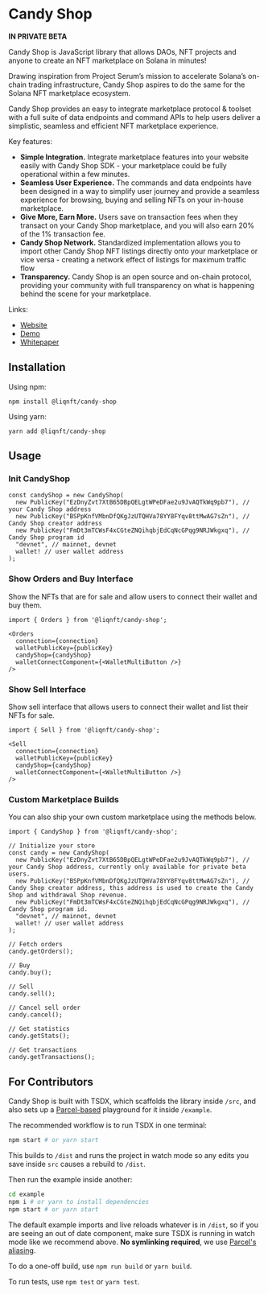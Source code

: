 # Candy Shop

**IN PRIVATE BETA**

Candy Shop is JavaScript library that allows DAOs, NFT projects and anyone to create an NFT marketplace on Solana in minutes!

Drawing inspiration from Project Serum’s mission to accelerate Solana’s on-chain trading infrastructure, Candy Shop aspires to do the same for the Solana NFT marketplace ecosystem.

Candy Shop provides an easy to integrate marketplace protocol & toolset with a full suite of data endpoints and command APIs to help  users deliver a simplistic, seamless and efficient NFT marketplace experience. 

Key features:
* **Simple Integration.** Integrate marketplace features into your website easily with Candy Shop SDK - your marketplace could be fully operational within a few minutes. 
* **Seamless User Experience.** The commands and data endpoints have been designed in a way to simplify user journey and provide a seamless experience for browsing, buying and selling NFTs on your in-house marketplace.
* **Give More, Earn More.** Users save on transaction fees when they transact on your Candy Shop marketplace, and you will also earn 20% of the 1% transaction fee. 
* **Candy Shop Network.** Standardized implementation allows you to import other Candy Shop NFT listings directly onto your marketplace or vice versa - creating a network effect of listings for maximum traffic flow
* **Transparency.** Candy Shop is an open source and on-chain protocol, providing your community with full transparency on what is happening behind the scene for your marketplace. 

Links:
* [Website](https://liqnft.github.io/solana-candy-shop/)
* [Demo](https://liqnft.github.io/candy-shop/)
* [Whitepaper](https://liqnft.gitbook.io/candy-shop/)

## Installation

Using npm:

```
npm install @liqnft/candy-shop
```

Using yarn:
```
yarn add @liqnft/candy-shop
```

## Usage

### Init CandyShop

```
const candyShop = new CandyShop(
  new PublicKey("EzDnyZvt7XtB65DBpQELgtWPeDFae2u9JvAQTkWq9pb7"), // your Candy Shop address
  new PublicKey("BSPpKnfVMbnDfQKgJzUTQHVa78YY8FYqv8ttMwAG7sZn"), // Candy Shop creator address
  new PublicKey("FmDt3mTCWsF4xCGteZNQihqbjEdCqNcGPqg9NRJWkgxq"), // Candy Shop program id
  "devnet", // mainnet, devnet
  wallet! // user wallet address
);
```

### Show Orders and Buy Interface

Show the NFTs that are for sale and allow users to connect their wallet and buy them.

```
import { Orders } from '@liqnft/candy-shop';

<Orders
  connection={connection}
  walletPublicKey={publicKey}
  candyShop={candyShop}
  walletConnectComponent={<WalletMultiButton />}
/>
```

### Show Sell Interface

Show sell interface that allows users to connect their wallet and list their NFTs for sale.

```
import { Sell } from '@liqnft/candy-shop';

<Sell
  connection={connection}
  walletPublicKey={publicKey}
  candyShop={candyShop}
  walletConnectComponent={<WalletMultiButton />}
/>

```

### Custom Marketplace Builds

You can also ship your own custom marketplace using the methods below.

```
import { CandyShop } from '@liqnft/candy-shop';

// Initialize your store
const candy = new CandyShop(
  new PublicKey("EzDnyZvt7XtB65DBpQELgtWPeDFae2u9JvAQTkWq9pb7"), // your Candy Shop address, currently only available for private beta users.
  new PublicKey("BSPpKnfVMbnDfQKgJzUTQHVa78YY8FYqv8ttMwAG7sZn"), // Candy Shop creator address, this address is used to create the Candy Shop and withdrawal Shop revenue.
  new PublicKey("FmDt3mTCWsF4xCGteZNQihqbjEdCqNcGPqg9NRJWkgxq"), // Candy Shop program id.
  "devnet", // mainnet, devnet
  wallet! // user wallet address
);

// Fetch orders
candy.getOrders();

// Buy
candy.buy();

// Sell
candy.sell();

// Cancel sell order
candy.cancel();

// Get statistics
candy.getStats();

// Get transactions
candy.getTransactions();
```

## For Contributors

Candy Shop is built with TSDX, which scaffolds the library inside `/src`, and also sets up a [Parcel-based](https://parceljs.org) playground for it inside `/example`.

The recommended workflow is to run TSDX in one terminal:

```bash
npm start # or yarn start
```

This builds to `/dist` and runs the project in watch mode so any edits you save inside `src` causes a rebuild to `/dist`.

Then run the example inside another:

```bash
cd example
npm i # or yarn to install dependencies
npm start # or yarn start
```

The default example imports and live reloads whatever is in `/dist`, so if you are seeing an out of date component, make sure TSDX is running in watch mode like we recommend above. **No symlinking required**, we use [Parcel's aliasing](https://parceljs.org/module_resolution.html#aliases).

To do a one-off build, use `npm run build` or `yarn build`.

To run tests, use `npm test` or `yarn test`.
